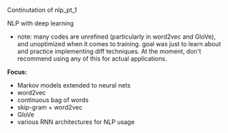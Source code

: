 Continutation of nlp_pt_1

NLP with deep learning

* note: many codes are unrefined (particularly in word2vec and GloVe), and unoptimized when it comes to training. goal was just to learn about and practice implementing diff techniques. At the moment, don't recommend using any of this for actual applications.

**Focus:**
- Markov models extended to neural nets
- word2vec
- continuous bag of words
- skip-gram + word2vec
- GloVe 
- various RNN architectures for NLP usage
